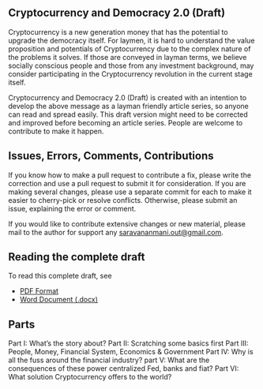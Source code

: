 ## Cryptocurrency and Democracy 2.0 (Draft)

Cryptocurrency is a new generation money that has the potential to upgrade the democracy itself. For laymen, it is hard to understand the value proposition and potentials of Cryptocurrency due to the complex nature of the problems it solves. If those are conveyed in layman terms, we believe socially conscious people and those from any investment background, may consider participating in the Cryptocurrency revolution in the current stage itself.

Cryptocurrency and Democracy 2.0 (Draft) is created with an intention to develop the above message as a layman friendly article series, so anyone can read and spread easily. This draft version might need to be corrected and improved before becoming an article series. People are welcome to contribute to make it happen.

## Issues, Errors, Comments, Contributions

If you know how to make a pull request to contribute a fix, please write the correction and use a pull request to submit it for consideration. If you are making several changes, please use a separate commit for each to make it easier to cherry-pick or resolve conflicts. Otherwise, please submit an issue, explaining the error or comment.

If you would like to contribute extensive changes or new material, please mail to the author for support any saravananmani.out@gmail.com.

## Reading the complete draft

To read this complete draft, see
 * [PDF Format](https://www.dropbox.com/s/fuu8y5dgk8t95c7/Cryptocurrency%20and%20Democracy%202.0%20v0.0.1.pdf?dl=0)
 * [Word Document (.docx)](https://www.dropbox.com/s/ksmnepq529iyb8k/Cryptocurrency%20and%20Democracy%202.0%20v0.0.1.docx?dl=0)

## Parts

Part I: What’s the story about?
Part II: Scratching some basics first
Part III: People, Money, Financial System, Economics & Government
Part IV: Why is all the fuss around the financial industry?
part V: What are the consequences of these power centralized Fed, banks and fiat?
Part VI: What solution Cryptocurrency offers to the world?
